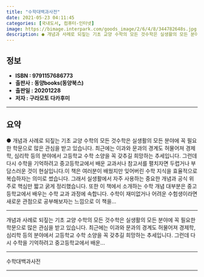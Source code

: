 ```yaml
---
title: "수학대백과사전"
date: 2021-05-23 04:11:45
categories: [국내도서, 컴퓨터-인터넷]
image: https://bimage.interpark.com/goods_image/2/6/4/8/344782648s.jpg
description: ● 개념과 사례로 되짚는 기초 교양 수학의 모든 것수학은 실생활의 모든 분야에 꼭 필요한 학문으로 많은 관심을 받고 있습니다. 최근에는 이과와 문과의 경계도 허물어져 경제학, 심리학 등의 분야에서 고등학교 수학 소양을 꼭 갖추길 희망하는 추세입니다. 그런데 다시 수학을 기억하려고 중고
---
```


## **정보**

- **ISBN : 9791157686773**
- **출판사 : 동양books(동양북스)**
- **출판일 : 20201228**
- **저자 : 구라모토 다카후미**

------



## **요약**

●  개념과 사례로 되짚는 기초 교양 수학의 모든 것수학은 실생활의 모든 분야에 꼭 필요한 학문으로 많은 관심을 받고 있습니다. 최근에는 이과와 문과의 경계도 허물어져 경제학, 심리학 등의 분야에서 고등학교 수학 소양을 꼭 갖추길 희망하는 추세입니다. 그런데 다시 수학을 기억하려고 중고등학교에서 배운 교과서나 참고서를 펼치자면 두렵거나 부담스러운 것이 현실입니다.이 책은 여러분이 배웠지만 잊어버린 수학 지식을 효율적으로 복습하자는 의미로 썼습니다. 그래서 실생활에서 자주 사용하는 중요한 개념과 공식 위주로 핵심만 짧고 굵게 정리했습니다. 또한 이 책에서 소개하는 수학 개념 대부분은 중고등학교에서 배우는 수학 교과 과정에 속합니다. 수학이 재미없거나 어려운 수험생이라면 새로운 관점으로 공부해보자는 느낌으로 이 책을...

------

개념과 사례로 되짚는 기초 교양 수학의 모든 것수학은 실생활의 모든 분야에 꼭 필요한 학문으로 많은 관심을 받고 있습니다. 최근에는 이과와 문과의 경계도 허물어져 경제학, 심리학 등의 분야에서 고등학교 수학 소양을 꼭 갖추길 희망하는 추세입니다. 그런데 다시 수학을 기억하려고 중고등학교에서 배운... 

------


수학대백과사전 

------


